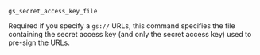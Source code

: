     gs_secret_access_key_file

Required if you specify a `gs://` URLs, this command specifies the file
containing the secret access key (and only the secret access key) used
to pre-sign the URLs.
